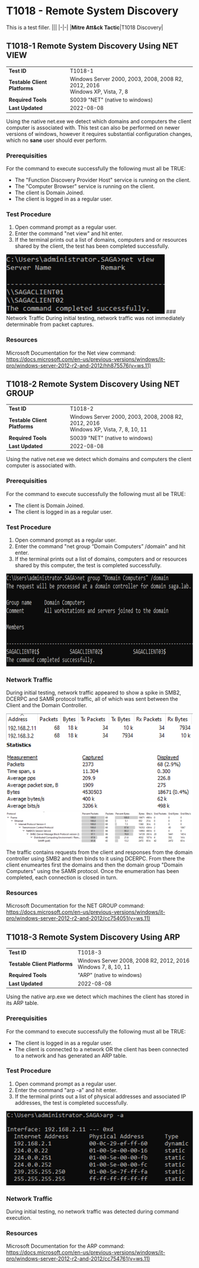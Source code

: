# T1018 - Remote System Discovery
This is a test filler.
|||
|-|-|
|**Mitre Att&ck Tactic**|T1018 Discovery|



## T1018-1 Remote System Discovery Using NET VIEW
|||
|-|-|
|**Test ID**|T1018-1|
|**Testable Client Platforms**|Windows Server 2000, 2003, 2008, 2008 R2, 2012, 2016<br>Windows XP, Vista, 7, 8|
|**Required Tools**|S0039 "NET" (native to windows)|
|**Last Updated**|2022-08-08|

Using the native net.exe we detect which domains and computers the client computer is associated with.
This test can also be performed on newer versions of windows, however it requires substantial configuration changes, which no **sane** user should ever perform.

### Prerequisities
For the command to execute successfully the following must all be TRUE:
- The "Function Discovery Provider Host" service is running on the client.
- The "Computer Browser" service is running on the client.
- The client is Domain Joined.
- The client is logged in as a regular user.

### Test Procedure
1. Open command prompt as a regular user.
2. Enter the command "net view" and hit enter.
3. If the terminal prints out a list of domains, computers and or resources shared by the client, the test has been completed successfully.
<img src="T1018-1.png" height="160px">
### Network Traffic
During initial testing, network traffic was not immediately determinable from packet captures.

### Resources
Microsoft Documentation for the Net view command: 
https://docs.microsoft.com/en-us/previous-versions/windows/it-pro/windows-server-2012-r2-and-2012/hh875576(v=ws.11) 



## T1018-2 Remote System Discovery Using NET GROUP
|||
|-|-|
|**Test ID**|T1018-2|
|**Testable Client Platforms**|Windows Server 2000, 2003, 2008, 2008 R2, 2012, 2016<br>Windows XP, Vista, 7, 8, 10, 11|
|**Required Tools**|S0039 "NET" (native to windows)|
|**Last Updated**|2022-08-08|

Using the native net.exe we detect which domains and computers the client computer is associated with.

### Prerequisities
For the command to execute successfully the following must all be TRUE:
- The client is Domain Joined.
- The client is logged in as a regular user.

### Test Procedure
1. Open command prompt as a regular user.
2. Enter the command "net group “Domain Computers” /domain" and hit enter.
3. If the terminal prints out a list of domains, computers and or resources shared by this computer, the test is completed successfully. 

<img src="T1018-2.png" height="250px">

### Network Traffic
During initial testing, network traffic appeared to show a spike in SMB2, DCERPC and SAMR protocol traffic, all of which was sent between the Client and the Domain Controller.

<img src="T1018-2-N-hosts.png">
<img src="T1018-2-N-stats.png">
<img src="T1018-2-N-protocols.png">

The traffic contains requests from the client and responses from the domain controller using SMB2 and then binds to it using DCERPC.
From there the client enumeartes first the domains and then the domain group "Domain Computers" using the SAMR protocol. Once the enumeration has been completed, each connection is closed in turn.

### Resources
Microsoft Documentation for the NET GROUP command: 
https://docs.microsoft.com/en-us/previous-versions/windows/it-pro/windows-server-2012-r2-and-2012/cc754051(v=ws.11) 



## T1018-3 Remote System Discovery Using ARP
|||
|-|-|
|**Test ID**|T1018-3|
|**Testable Client Platforms**|Windows Server 2008, 2008 R2, 2012, 2016<br>Windows 7, 8, 10, 11|
|**Required Tools**|"ARP" (native to windows)|
|**Last Updated**|2022-08-08|

Using the native arp.exe we detect which machines the client has stored in its ARP table.

### Prerequisities
For the command to execute successfully the following must all be TRUE:
- The client is logged in as a regular user.
- The client is connected to a network OR the client has been connected to a network and has generated an ARP table.

### Test Procedure
1. Open command prompt as a regular user.
2. Enter the command "arp -a" and hit enter.
3. If the terminal prints out a list of physical addresses and associated IP addresses, the test is completed successfully. 

<img src="T1018-3.png" height="200px">

### Network Traffic
During initial testing, no network traffic was detected during command execution. 

### Resources
Microsoft Documentation for the ARP command: 
https://docs.microsoft.com/en-us/previous-versions/windows/it-pro/windows-server-2012-r2-and-2012/cc754761(v=ws.11) 
